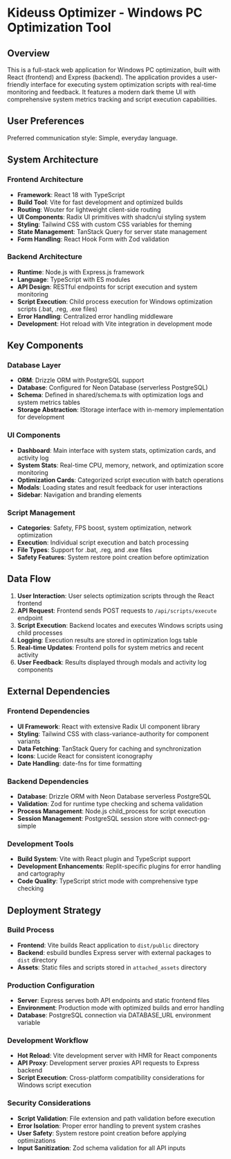 # Kideuss Optimizer - Windows PC Optimization Tool

## Overview

This is a full-stack web application for Windows PC optimization, built with React (frontend) and Express (backend). The application provides a user-friendly interface for executing system optimization scripts with real-time monitoring and feedback. It features a modern dark theme UI with comprehensive system metrics tracking and script execution capabilities.

## User Preferences

Preferred communication style: Simple, everyday language.

## System Architecture

### Frontend Architecture
- **Framework**: React 18 with TypeScript
- **Build Tool**: Vite for fast development and optimized builds
- **Routing**: Wouter for lightweight client-side routing
- **UI Components**: Radix UI primitives with shadcn/ui styling system
- **Styling**: Tailwind CSS with custom CSS variables for theming
- **State Management**: TanStack Query for server state management
- **Form Handling**: React Hook Form with Zod validation

### Backend Architecture
- **Runtime**: Node.js with Express.js framework
- **Language**: TypeScript with ES modules
- **API Design**: RESTful endpoints for script execution and system monitoring
- **Script Execution**: Child process execution for Windows optimization scripts (.bat, .reg, .exe files)
- **Error Handling**: Centralized error handling middleware
- **Development**: Hot reload with Vite integration in development mode

## Key Components

### Database Layer
- **ORM**: Drizzle ORM with PostgreSQL support
- **Database**: Configured for Neon Database (serverless PostgreSQL)
- **Schema**: Defined in shared/schema.ts with optimization logs and system metrics tables
- **Storage Abstraction**: IStorage interface with in-memory implementation for development

### UI Components
- **Dashboard**: Main interface with system stats, optimization cards, and activity log
- **System Stats**: Real-time CPU, memory, network, and optimization score monitoring
- **Optimization Cards**: Categorized script execution with batch operations
- **Modals**: Loading states and result feedback for user interactions
- **Sidebar**: Navigation and branding elements

### Script Management
- **Categories**: Safety, FPS boost, system optimization, network optimization
- **Execution**: Individual script execution and batch processing
- **File Types**: Support for .bat, .reg, and .exe files
- **Safety Features**: System restore point creation before optimization

## Data Flow

1. **User Interaction**: User selects optimization scripts through the React frontend
2. **API Request**: Frontend sends POST requests to `/api/scripts/execute` endpoint
3. **Script Execution**: Backend locates and executes Windows scripts using child processes
4. **Logging**: Execution results are stored in optimization logs table
5. **Real-time Updates**: Frontend polls for system metrics and recent activity
6. **User Feedback**: Results displayed through modals and activity log components

## External Dependencies

### Frontend Dependencies
- **UI Framework**: React with extensive Radix UI component library
- **Styling**: Tailwind CSS with class-variance-authority for component variants
- **Data Fetching**: TanStack Query for caching and synchronization
- **Icons**: Lucide React for consistent iconography
- **Date Handling**: date-fns for time formatting

### Backend Dependencies
- **Database**: Drizzle ORM with Neon Database serverless PostgreSQL
- **Validation**: Zod for runtime type checking and schema validation
- **Process Management**: Node.js child_process for script execution
- **Session Management**: PostgreSQL session store with connect-pg-simple

### Development Tools
- **Build System**: Vite with React plugin and TypeScript support
- **Development Enhancements**: Replit-specific plugins for error handling and cartography
- **Code Quality**: TypeScript strict mode with comprehensive type checking

## Deployment Strategy

### Build Process
- **Frontend**: Vite builds React application to `dist/public` directory
- **Backend**: esbuild bundles Express server with external packages to `dist` directory
- **Assets**: Static files and scripts stored in `attached_assets` directory

### Production Configuration
- **Server**: Express serves both API endpoints and static frontend files
- **Environment**: Production mode with optimized builds and error handling
- **Database**: PostgreSQL connection via DATABASE_URL environment variable

### Development Workflow
- **Hot Reload**: Vite development server with HMR for React components
- **API Proxy**: Development server proxies API requests to Express backend
- **Script Execution**: Cross-platform compatibility considerations for Windows script execution

### Security Considerations
- **Script Validation**: File extension and path validation before execution
- **Error Isolation**: Proper error handling to prevent system crashes
- **User Safety**: System restore point creation before applying optimizations
- **Input Sanitization**: Zod schema validation for all API inputs